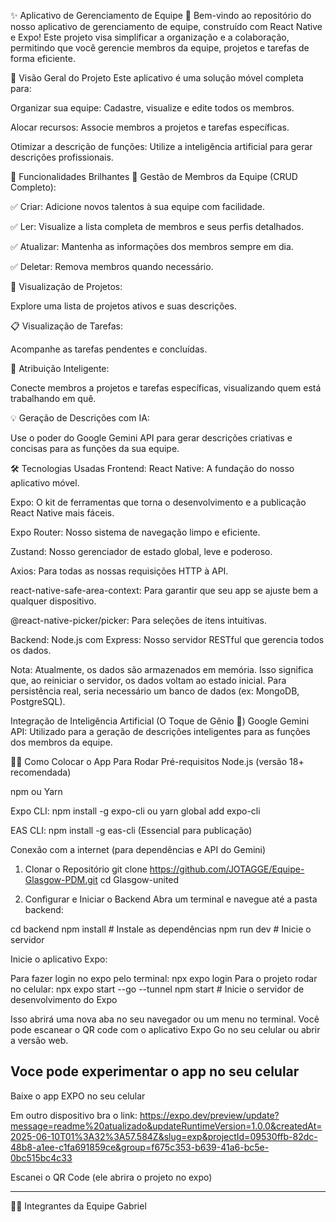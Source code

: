 ✨ Aplicativo de Gerenciamento de Equipe 🚀
Bem-vindo ao repositório do nosso aplicativo de gerenciamento de equipe, construído com React Native e Expo! Este projeto visa simplificar a organização e a colaboração, permitindo que você gerencie membros da equipe, projetos e tarefas de forma eficiente.

🎯 Visão Geral do Projeto
Este aplicativo é uma solução móvel completa para:

Organizar sua equipe: Cadastre, visualize e edite todos os membros.

Alocar recursos: Associe membros a projetos e tarefas específicas.

Otimizar a descrição de funções: Utilize a inteligência artificial para gerar descrições profissionais.

🌟 Funcionalidades Brilhantes
👥 Gestão de Membros da Equipe (CRUD Completo):

✅ Criar: Adicione novos talentos à sua equipe com facilidade.

✅ Ler: Visualize a lista completa de membros e seus perfis detalhados.

✅ Atualizar: Mantenha as informações dos membros sempre em dia.

✅ Deletar: Remova membros quando necessário.

📂 Visualização de Projetos:

Explore uma lista de projetos ativos e suas descrições.

📋 Visualização de Tarefas:

Acompanhe as tarefas pendentes e concluídas.

🔗 Atribuição Inteligente:

Conecte membros a projetos e tarefas específicas, visualizando quem está trabalhando em quê.

💡 Geração de Descrições com IA:

Use o poder do Google Gemini API para gerar descrições criativas e concisas para as funções da sua equipe.

🛠️ Tecnologias Usadas
Frontend:
React Native: A fundação do nosso aplicativo móvel.

Expo: O kit de ferramentas que torna o desenvolvimento e a publicação React Native mais fáceis.

Expo Router: Nosso sistema de navegação limpo e eficiente.

Zustand: Nosso gerenciador de estado global, leve e poderoso.

Axios: Para todas as nossas requisições HTTP à API.

react-native-safe-area-context: Para garantir que seu app se ajuste bem a qualquer dispositivo.

@react-native-picker/picker: Para seleções de itens intuitivas.

Backend:
Node.js com Express: Nosso servidor RESTful que gerencia todos os dados.

Nota: Atualmente, os dados são armazenados em memória. Isso significa que, ao reiniciar o servidor, os dados voltam ao estado inicial. Para persistência real, seria necessário um banco de dados (ex: MongoDB, PostgreSQL).

Integração de Inteligência Artificial (O Toque de Gênio 🤖)
Google Gemini API: Utilizado para a geração de descrições inteligentes para as funções dos membros da equipe.

🏃‍♀️ Como Colocar o App Para Rodar
Pré-requisitos
Node.js (versão 18+ recomendada)

npm ou Yarn

Expo CLI: npm install -g expo-cli ou yarn global add expo-cli

EAS CLI: npm install -g eas-cli (Essencial para publicação)

Conexão com a internet (para dependências e API do Gemini)

1. Clonar o Repositório
git clone https://github.com/JOTAGGE/Equipe-Glasgow-PDM.git
cd Glasgow-united

2. Configurar e Iniciar o Backend
Abra um terminal e navegue até a pasta backend:

cd backend
npm install # Instale as dependências
npm run dev # Inicie o servidor

Inicie o aplicativo Expo:

Para fazer login no expo pelo terminal: npx expo login
Para o projeto rodar no celular: npx expo start --go --tunnel
npm start # Inicie o servidor de desenvolvimento do Expo

Isso abrirá uma nova aba no seu navegador ou um menu no terminal. Você pode escanear o QR code com o aplicativo Expo Go no seu celular ou abrir a versão web.

## Voce pode experimentar o app no seu celular ##

Baixe o app EXPO no seu celular

Em outro dispositivo bra o link: https://expo.dev/preview/update?message=readme%20atualizado&updateRuntimeVersion=1.0.0&createdAt=2025-06-10T01%3A32%3A57.584Z&slug=exp&projectId=09530ffb-82dc-48b8-a1ee-c1fa691859ce&group=f675c353-b639-41a6-bc5e-0bc515bc4c33

Escanei o QR Code (ele abrira o projeto no expo)







-----------------------------------------------------








🧑‍💻 Integrantes da Equipe
Gabriel
